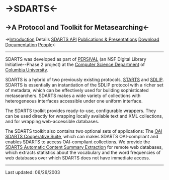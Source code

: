 ->SDARTS<-
  ======

->A Protocol and Toolkit for Metasearching<-
  ----------------------------------------

->[Introduction](https://github.com/ipeirotis/SDARTS/edit/master/introduction.md) Details [SDARTS API](https://github.com/ipeirotis/SDARTS/blob/master/sdartsapi.md) [Publications & Presentations](https://github.com/ipeirotis/SDARTS/blob/master/publications.md) [Download](https://github.com/ipeirotis/SDARTS/blob/master/download.md)	[Documentation](https://github.com/ipeirotis/SDARTS/blob/master/documentation.md) [People](https://github.com/ipeirotis/SDARTS/blob/master/people.md)<-

* * *

SDARTS was developed as part of [PERSIVAL](http://persival.cs.columbia.edu/) (an NSF Digital Library Initiative--Phase 2 project) at the [Computer Science Department](http://www.cs.columbia.edu/) of [Columbia University](http://www.columbia.edu/).

SDARTS is a hybrid of two previously existing protocols, [STARTS](http://www-db.stanford.edu/~gravano/starts_home.html) and [SDLIP](http://www-diglib.stanford.edu/~testbed/doc2/SDLIP/). SDARTS is essentially an instantiation of the SDLIP protocol with a richer set of metadata, which can be effectively used for building sophisticated metasearchers. SDARTS makes a wide variety of collections with heterogeneous interfaces accessible under one uniform interface.

The SDARTS toolkit provides ready-to-use, configurable wrappers. They can be used directly for wrapping locally available  text and XML collections, and for wrapping web-accessible databases.

The SDARTS toolkit also contains two optional sets of applications: The [OAI SDARTS Cooperative Suite](http://sdarts.cs.columbia.edu/documentation/oai-sdarts.html), which can makes SDARTS OAI-compliant and enables SDARTS to access OAI-compliant collections. We provide the [SDARTS Automatic Content Summary Extraction](http://sdarts.cs.columbia.edu/documentation/sdarts-cse.html) for remote web databases, which extracts statistics about the vocabulary and the word frequencies of web databases over which SDARTS does not have immediate access.

* * *

Last updated: 06/26/2003
